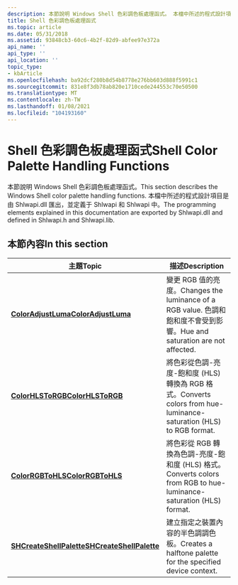 ```yaml
---
description: 本節說明 Windows Shell 色彩調色板處理函式。 本檔中所述的程式設計項目是由 Shlwapi.dll 匯出，並定義于 Shlwapi 和 Shlwapi 中。
title: Shell 色彩調色板處理函式
ms.topic: article
ms.date: 05/31/2018
ms.assetid: 93848cb3-60c6-4b2f-82d9-abfee97e372a
api_name: ''
api_type: ''
api_location: ''
topic_type:
- kbArticle
ms.openlocfilehash: ba92dcf280b8d54b8778e276bb603d888f5991c1
ms.sourcegitcommit: 831e8f3db78ab820e1710cede244553c70e50500
ms.translationtype: MT
ms.contentlocale: zh-TW
ms.lasthandoff: 01/08/2021
ms.locfileid: "104193160"
---
```

# <a name="shell-color-palette-handling-functions"></a><span data-ttu-id="5489f-104">Shell 色彩調色板處理函式</span><span class="sxs-lookup"><span data-stu-id="5489f-104">Shell Color Palette Handling Functions</span></span>

<span data-ttu-id="5489f-105">本節說明 Windows Shell 色彩調色板處理函式。</span><span class="sxs-lookup"><span data-stu-id="5489f-105">This section describes the Windows Shell color palette handling functions.</span></span> <span data-ttu-id="5489f-106">本檔中所述的程式設計項目是由 Shlwapi.dll 匯出，並定義于 Shlwapi 和 Shlwapi 中。</span><span class="sxs-lookup"><span data-stu-id="5489f-106">The programming elements explained in this documentation are exported by Shlwapi.dll and defined in Shlwapi.h and Shlwapi.lib.</span></span>

## <a name="in-this-section"></a><span data-ttu-id="5489f-107">本節內容</span><span class="sxs-lookup"><span data-stu-id="5489f-107">In this section</span></span>



| <span data-ttu-id="5489f-108">主題</span><span class="sxs-lookup"><span data-stu-id="5489f-108">Topic</span></span>                                                           | <span data-ttu-id="5489f-109">描述</span><span class="sxs-lookup"><span data-stu-id="5489f-109">Description</span></span>                                                                           |
|-----------------------------------------------------------------|---------------------------------------------------------------------------------------|
| [<span data-ttu-id="5489f-110">**ColorAdjustLuma**</span><span class="sxs-lookup"><span data-stu-id="5489f-110">**ColorAdjustLuma**</span></span>](/windows/desktop/api/Shlwapi/nf-shlwapi-coloradjustluma)<br/>           | <span data-ttu-id="5489f-111">變更 RGB 值的亮度。</span><span class="sxs-lookup"><span data-stu-id="5489f-111">Changes the luminance of a RGB value.</span></span> <span data-ttu-id="5489f-112">色調和飽和度不會受到影響。</span><span class="sxs-lookup"><span data-stu-id="5489f-112">Hue and saturation are not affected.</span></span><br/> |
| [<span data-ttu-id="5489f-113">**ColorHLSToRGB**</span><span class="sxs-lookup"><span data-stu-id="5489f-113">**ColorHLSToRGB**</span></span>](/windows/desktop/api/Shlwapi/nf-shlwapi-colorhlstorgb)<br/>               | <span data-ttu-id="5489f-114">將色彩從色調-亮度-飽和度 (HLS) 轉換為 RGB 格式。</span><span class="sxs-lookup"><span data-stu-id="5489f-114">Converts colors from hue-luminance-saturation (HLS) to RGB format.</span></span><br/>         |
| [<span data-ttu-id="5489f-115">**ColorRGBToHLS**</span><span class="sxs-lookup"><span data-stu-id="5489f-115">**ColorRGBToHLS**</span></span>](/windows/desktop/api/Shlwapi/nf-shlwapi-colorrgbtohls)<br/>               | <span data-ttu-id="5489f-116">將色彩從 RGB 轉換為色調-亮度-飽和度 (HLS) 格式。</span><span class="sxs-lookup"><span data-stu-id="5489f-116">Converts colors from RGB to hue-luminance-saturation (HLS) format.</span></span><br/>         |
| [<span data-ttu-id="5489f-117">**SHCreateShellPalette**</span><span class="sxs-lookup"><span data-stu-id="5489f-117">**SHCreateShellPalette**</span></span>](/windows/desktop/api/Shlwapi/nf-shlwapi-shcreateshellpalette)<br/> | <span data-ttu-id="5489f-118">建立指定之裝置內容的半色調調色板。</span><span class="sxs-lookup"><span data-stu-id="5489f-118">Creates a halftone palette for the specified device context.</span></span><br/>               |



 

 

 




